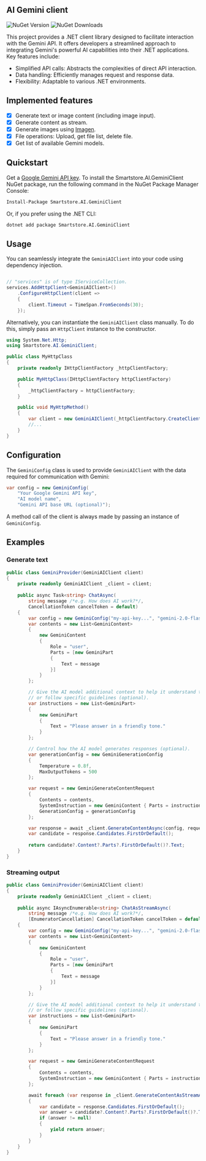 ﻿## AI Gemini client

![NuGet Version](https://img.shields.io/nuget/v/Smartstore.AI.GeminiClient) ![NuGet Downloads](https://img.shields.io/nuget/dt/Smartstore.AI.GeminiClient)

This project provides a .NET client library designed to facilitate interaction with the Gemini API. 
It offers developers a streamlined approach to integrating Gemini's powerful AI capabilities into their .NET applications.
Key features include:

- Simplified API calls: Abstracts the complexities of direct API interaction.
- Data handling: Efficiently manages request and response data.
- Flexibility: Adaptable to various .NET environments.

## Implemented features 
- [x] Generate text or image content (including image input).
- [x] Generate content as stream.
- [x] Generate images using [Imagen](https://deepmind.google/models/imagen/).
- [x] File operations: Upload, get file list, delete file.
- [x] Get list of available Gemini models.

## Quickstart
Get a [Google Gemini API key](https://ai.google.dev/gemini-api/docs/api-key).
To install the Smartstore.AI.GeminiClient NuGet package, run the following command in the NuGet Package Manager Console:

```sh
Install-Package Smartstore.AI.GeminiClient
```

Or, if you prefer using the .NET CLI:

```sh
dotnet add package Smartstore.AI.GeminiClient
```

## Usage
You can seamlessly integrate the `GeminiAIClient` into your code using dependency injection.

```csharp

// "services" is of type IServiceCollection.
services.AddHttpClient<GeminiAIClient>()
	.ConfigureHttpClient(client =>
	{
		client.Timeout = TimeSpan.FromSeconds(30);
	});
```

Alternatively, you can instantiate the `GeminiAIClient` class manually. To do this, simply pass an `HttpClient` instance to the constructor.

```csharp
using System.Net.Http;
using Smartstore.AI.GeminiClient;

public class MyHttpClass
{
	private readonly IHttpClientFactory _httpClientFactory;

	public MyHttpClass(IHttpClientFactory httpClientFactory)
	{
		_httpClientFactory = httpClientFactory;
	}

	public void MyHttpMethod()
	{
		var client = new GeminiAIClient(_httpClientFactory.CreateClient());
		//...
	}
}
```

## Configuration
The `GeminiConfig` class is used to provide `GeminiAIClient` with the data required for communication with Gemini:

```csharp
var config = new GeminiConfig(
	"Your Google Gemini API key", 
	"AI model name", 
	"Gemini API base URL (optional)");
```

A method call of the client is always made by passing an instance of `GeminiConfig`.

## Examples
### Generate text

```csharp
public class GeminiProvider(GeminiAIClient client)
{
	private readonly GeminiAIClient _client = client;
	
	public async Task<string> ChatAsync(
		string message /*e.g. How does AI work?*/,
		CancellationToken cancelToken = default)
	{
		var config = new GeminiConfig("my-api-key...", "gemini-2.0-flash");
		var contents = new List<GeminiContent>
		{
			new GeminiContent
			{
				Role = "user",
				Parts = [new GeminiPart
				{
					Text = message
				}]
			}
		};

		// Give the AI model additional context to help it understand the task
		// or follow specific guidelines (optional).
		var instructions = new List<GeminiPart>
		{
			new GeminiPart
			{
				Text = "Please answer in a friendly tone."
			}
		};

		// Control how the AI model generates responses (optional).
		var generationConfig = new GeminiGenerationConfig
		{
			Temperature = 0.8f,
			MaxOutputTokens = 500
		};

		var request = new GeminiGenerateContentRequest
		{
			Contents = contents,
			SystemInstruction = new GeminiContent { Parts = instructions },
			GenerationConfig = generationConfig
		};

		var response = await _client.GenerateContentAsync(config, request, cancelToken);
		var candidate = response.Candidates.FirstOrDefault();
		
		return candidate?.Content?.Parts?.FirstOrDefault()?.Text;	
	}
}
```

### Streaming output
```csharp
public class GeminiProvider(GeminiAIClient client)
{
	private readonly GeminiAIClient _client = client;
	
	public async IAsyncEnumerable<string> ChatAsStreamAsync(
		string message /*e.g. How does AI work?*/,
		[EnumeratorCancellation] CancellationToken cancelToken = default)
	{
		var config = new GeminiConfig("my-api-key...", "gemini-2.0-flash");
		var contents = new List<GeminiContent>
		{
			new GeminiContent
			{
				Role = "user",
				Parts = [new GeminiPart
				{
					Text = message
				}]
			}
		};

		// Give the AI model additional context to help it understand the task
		// or follow specific guidelines (optional).
		var instructions = new List<GeminiPart>
		{
			new GeminiPart
			{
				Text = "Please answer in a friendly tone."
			}
		};

		var request = new GeminiGenerateContentRequest
		{
			Contents = contents,
			SystemInstruction = new GeminiContent { Parts = instructions }
		};

		await foreach (var response in _client.GenerateContentAsStreamAsync(config, request, cancelToken))
		{
			var candidate = response.Candidates.FirstOrDefault();
			var answer = candidate?.Content?.Parts?.FirstOrDefault()?.Text;
			if (answer != null)
			{
				yield return answer;
			}
		}
	}
}
```

